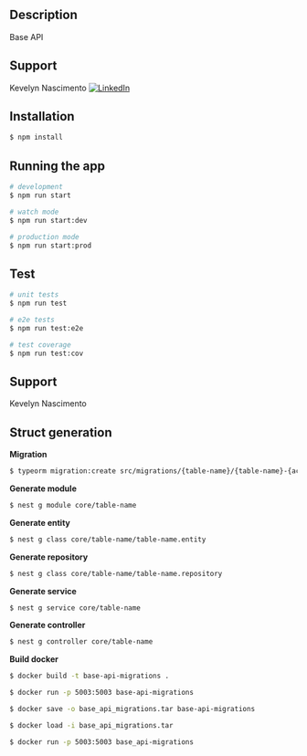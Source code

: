 ## Description

Base API

## Support

Kevelyn Nascimento 
<a href="https://www.linkedin.com/in/kevelynnascimento" target="_blank"><img src="https://img.shields.io/badge/LinkedIn-%230077B5.svg?&style=flat-square&logo=linkedin&logoColor=white" alt="LinkedIn"></a>

## Installation

```bash
$ npm install
```

## Running the app

```bash
# development
$ npm run start

# watch mode
$ npm run start:dev

# production mode
$ npm run start:prod
```

## Test

```bash
# unit tests
$ npm run test

# e2e tests
$ npm run test:e2e

# test coverage
$ npm run test:cov
```

## Support

Kevelyn Nascimento


## **Struct generation**

**Migration**

```bash
$ typeorm migration:create src/migrations/{table-name}/{table-name}-{action}
```

**Generate module**

```bash
$ nest g module core/table-name
```

**Generate entity**

```bash
$ nest g class core/table-name/table-name.entity
```

**Generate repository**

```bash
$ nest g class core/table-name/table-name.repository
```

**Generate service**

```bash
$ nest g service core/table-name
```

**Generate controller**

```bash
$ nest g controller core/table-name
```

**Build docker**

```bash
$ docker build -t base-api-migrations .

$ docker run -p 5003:5003 base-api-migrations

$ docker save -o base_api_migrations.tar base-api-migrations

$ docker load -i base_api_migrations.tar

$ docker run -p 5003:5003 base_api-migrations
```